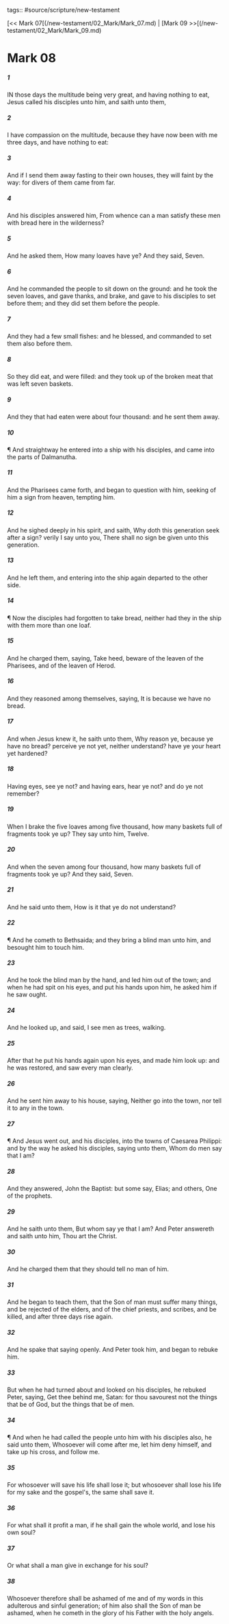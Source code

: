 tags:: #source/scripture/new-testament

[<< Mark 07[(/new-testament/02_Mark/Mark_07.md) | [Mark 09 >>[(/new-testament/02_Mark/Mark_09.md)

# Mark 08

##### 1

IN those days the multitude being very great, and having nothing to eat, Jesus called his disciples unto him, and saith unto them,

##### 2

I have compassion on the multitude, because they have now been with me three days, and have nothing to eat:

##### 3

And if I send them away fasting to their own houses, they will faint by the way: for divers of them came from far.

##### 4

And his disciples answered him, From whence can a man satisfy these men with bread here in the wilderness?

##### 5

And he asked them, How many loaves have ye? And they said, Seven.

##### 6

And he commanded the people to sit down on the ground: and he took the seven loaves, and gave thanks, and brake, and gave to his disciples to set before them; and they did set them before the people.

##### 7

And they had a few small fishes: and he blessed, and commanded to set them also before them.

##### 8

So they did eat, and were filled: and they took up of the broken meat that was left seven baskets.

##### 9

And they that had eaten were about four thousand: and he sent them away.

##### 10

¶ And straightway he entered into a ship with his disciples, and came into the parts of Dalmanutha.

##### 11

And the Pharisees came forth, and began to question with him, seeking of him a sign from heaven, tempting him.

##### 12

And he sighed deeply in his spirit, and saith, Why doth this generation seek after a sign? verily I say unto you, There shall no sign be given unto this generation.

##### 13

And he left them, and entering into the ship again departed to the other side.

##### 14

¶ Now the disciples had forgotten to take bread, neither had they in the ship with them more than one loaf.

##### 15

And he charged them, saying, Take heed, beware of the leaven of the Pharisees, and of the leaven of Herod.

##### 16

And they reasoned among themselves, saying, It is because we have no bread.

##### 17

And when Jesus knew it, he saith unto them, Why reason ye, because ye have no bread? perceive ye not yet, neither understand? have ye your heart yet hardened?

##### 18

Having eyes, see ye not? and having ears, hear ye not? and do ye not remember?

##### 19

When I brake the five loaves among five thousand, how many baskets full of fragments took ye up? They say unto him, Twelve.

##### 20

And when the seven among four thousand, how many baskets full of fragments took ye up? And they said, Seven.

##### 21

And he said unto them, How is it that ye do not understand?

##### 22

¶ And he cometh to Bethsaida; and they bring a blind man unto him, and besought him to touch him.

##### 23

And he took the blind man by the hand, and led him out of the town; and when he had spit on his eyes, and put his hands upon him, he asked him if he saw ought.

##### 24

And he looked up, and said, I see men as trees, walking.

##### 25

After that he put his hands again upon his eyes, and made him look up: and he was restored, and saw every man clearly.

##### 26

And he sent him away to his house, saying, Neither go into the town, nor tell it to any in the town.

##### 27

¶ And Jesus went out, and his disciples, into the towns of Caesarea Philippi: and by the way he asked his disciples, saying unto them, Whom do men say that I am?

##### 28

And they answered, John the Baptist: but some say, Elias; and others, One of the prophets.

##### 29

And he saith unto them, But whom say ye that I am? And Peter answereth and saith unto him, Thou art the Christ.

##### 30

And he charged them that they should tell no man of him.

##### 31

And he began to teach them, that the Son of man must suffer many things, and be rejected of the elders, and of the chief priests, and scribes, and be killed, and after three days rise again.

##### 32

And he spake that saying openly. And Peter took him, and began to rebuke him.

##### 33

But when he had turned about and looked on his disciples, he rebuked Peter, saying, Get thee behind me, Satan: for thou savourest not the things that be of God, but the things that be of men.

##### 34

¶ And when he had called the people unto him with his disciples also, he said unto them, Whosoever will come after me, let him deny himself, and take up his cross, and follow me.

##### 35

For whosoever will save his life shall lose it; but whosoever shall lose his life for my sake and the gospel's, the same shall save it.

##### 36

For what shall it profit a man, if he shall gain the whole world, and lose his own soul?

##### 37

Or what shall a man give in exchange for his soul?

##### 38

Whosoever therefore shall be ashamed of me and of my words in this adulterous and sinful generation; of him also shall the Son of man be ashamed, when he cometh in the glory of his Father with the holy angels.
